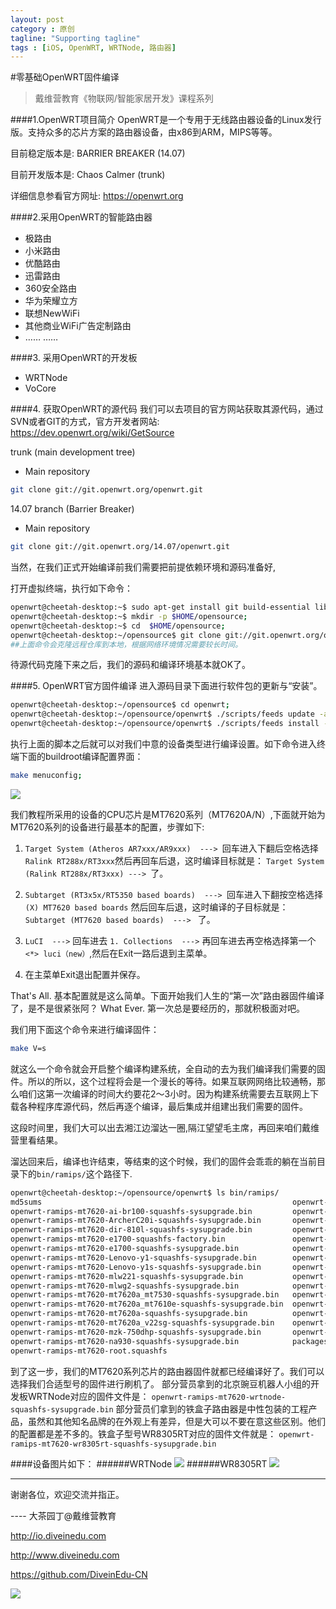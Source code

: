 ```yaml
---
layout: post
category : 原创
tagline: "Supporting tagline"
tags : [iOS, OpenWRT, WRTNode, 路由器]
---
```


#零基础OpenWRT固件编译
> 戴维营教育《物联网/智能家居开发》课程系列

####1.OpenWRT项目简介
OpenWRT是一个专用于无线路由器设备的Linux发行版。支持众多的芯片方案的路由器设备，由x86到ARM，MIPS等等。

目前稳定版本是: BARRIER BREAKER (14.07)

目前开发版本是: Chaos Calmer (trunk)

详细信息参看官方网址: https://openwrt.org


####2.采用OpenWRT的智能路由器
- 极路由
- 小米路由
- 优酷路由
- 迅雷路由
- 360安全路由
- 华为荣耀立方
- 联想NewWiFi
- 其他商业WiFi广告定制路由
- …… ……

####3. 采用OpenWRT的开发板
- WRTNode
- VoCore


####4. 获取OpenWRT的源代码
我们可以去项目的官方网站获取其源代码，通过SVN或者GIT的方式，官方开发者网站: https://dev.openwrt.org/wiki/GetSource

trunk (main development tree)

- Main repository

```bash
git clone git://git.openwrt.org/openwrt.git
```

14.07 branch (Barrier Breaker)
- Main repository

```bash
git clone git://git.openwrt.org/14.07/openwrt.git
```

当然，在我们正式开始编译前我们需要把前提依赖环境和源码准备好,

打开虚拟终端，执行如下命令：

```bash
openwrt@cheetah-desktop:~$ sudo apt-get install git build-essential libncurses5-dev gawk libssl-dev subversion;
openwrt@cheetah-desktop:~$ mkdir -p $HOME/opensource;
openwrt@cheetah-desktop:~$ cd  $HOME/opensource;
openwrt@cheetah-desktop:~/opensource$ git clone git://git.openwrt.org/openwrt.git
##上面命令会克隆远程仓库到本地，根据网络环境情况需要较长时间。
```

待源代码克隆下来之后，我们的源码和编译环境基本就OK了。

####5. OpenWRT官方固件编译
进入源码目录下面进行软件包的更新与“安装”。

```bash
openwrt@cheetah-desktop:~/opensource$ cd openwrt;
openwrt@cheetah-desktop:~/opensource/openwrt$ ./scripts/feeds update -a;
openwrt@cheetah-desktop:~/opensource/openwrt$ ./scripts/feeds install -a;
```

执行上面的脚本之后就可以对我们中意的设备类型进行编译设置。如下命令进入终端下面的buildroot编译配置界面：

```bash
make menuconfig;
```

![](./images/openwrt-make--menuconfig.png)

我们教程所采用的设备的CPU芯片是MT7620系列（MT7620A/N）,下面就开始为MT7620系列的设备进行最基本的配置，步骤如下:

1. `Target System (Atheros AR7xxx/AR9xxx)  ---> `回车进入下翻后空格选择`Ralink RT288x/RT3xxx`然后再回车后退，这时编译目标就是： `Target System (Ralink RT288x/RT3xxx) ---> `了。

2. `Subtarget (RT3x5x/RT5350 based boards)  ---> `回车进入下翻按空格选择`(X) MT7620 based boards` 然后回车后退，这时编译的子目标就是：`Subtarget (MT7620 based boards)  ---> ` 了。

3. `LuCI  --->` 回车进去 `1. Collections  --->` 再回车进去再空格选择第一个`<*> luci（new）`,然后在Exit一路后退到主菜单。

4. 在主菜单Exit退出配置并保存。

That's All. 基本配置就是这么简单。下面开始我们人生的“第一次”路由器固件编译了，是不是很紧张阿？ What Ever. 第一次总是要经历的，那就积极面对吧。

我们用下面这个命令来进行编译固件：

```bash
make V=s
```

就这么一个命令就会开启整个编译构建系统，全自动的去为我们编译我们需要的固件。所以的所以，这个过程将会是一个漫长的等待。如果互联网网络比较通畅，那么咱们这第一次编译的时间大约要花2～3小时。因为构建系统需要去互联网上下载各种程序库源代码，然后再逐个编译，最后集成并组建出我们需要的固件。

这段时间里，我们大可以出去湘江边溜达一圈,隔江望望毛主席，再回来咱们戴维营里看结果。


溜达回来后，编译也许结束，等结束的这个时候，我们的固件会乖乖的躺在当前目录下的`bin/ramips/`这个路径下.

```bash
openwrt@cheetah-desktop:~/opensource/openwrt$ ls bin/ramips/
md5sums                                                        openwrt-ramips-mt7620-rp_n53-squashfs-sysupgrade.bin
openwrt-ramips-mt7620-ai-br100-squashfs-sysupgrade.bin         openwrt-ramips-mt7620-rt-n14u-squashfs-sysupgrade.bin
openwrt-ramips-mt7620-ArcherC20i-squashfs-sysupgrade.bin       openwrt-ramips-mt7620-uImage.bin
openwrt-ramips-mt7620-dir-810l-squashfs-sysupgrade.bin         openwrt-ramips-mt7620-vmlinux.bin
openwrt-ramips-mt7620-e1700-squashfs-factory.bin               openwrt-ramips-mt7620-vmlinux.elf
openwrt-ramips-mt7620-e1700-squashfs-sysupgrade.bin            openwrt-ramips-mt7620-whr-1166d-squashfs-sysupgrade.bin
openwrt-ramips-mt7620-Lenovo-y1-squashfs-sysupgrade.bin        openwrt-ramips-mt7620-whr-300hp2-squashfs-sysupgrade.bin
openwrt-ramips-mt7620-Lenovo-y1s-squashfs-sysupgrade.bin       openwrt-ramips-mt7620-whr-600d-squashfs-sysupgrade.bin
openwrt-ramips-mt7620-mlw221-squashfs-sysupgrade.bin           openwrt-ramips-mt7620-wmr-300-squashfs-sysupgrade.bin
openwrt-ramips-mt7620-mlwg2-squashfs-sysupgrade.bin            openwrt-ramips-mt7620-wr8305rt-squashfs-sysupgrade.bin
openwrt-ramips-mt7620-mt7620a_mt7530-squashfs-sysupgrade.bin   openwrt-ramips-mt7620-wrtnode-squashfs-sysupgrade.bin
openwrt-ramips-mt7620-mt7620a_mt7610e-squashfs-sysupgrade.bin  openwrt-ramips-mt7620-wt3020-8M-squashfs-factory.bin
openwrt-ramips-mt7620-mt7620a-squashfs-sysupgrade.bin          openwrt-ramips-mt7620-wt3020-8M-squashfs-sysupgrade.bin
openwrt-ramips-mt7620-mt7620a_v22sg-squashfs-sysupgrade.bin    openwrt-ramips-mt7620-xiaomi-miwifi-mini-squashfs-sysupgrade.bin
openwrt-ramips-mt7620-mzk-750dhp-squashfs-sysupgrade.bin       openwrt-ramips-mt7620-zbt-wa05-squashfs-sysupgrade.bin
openwrt-ramips-mt7620-na930-squashfs-sysupgrade.bin            packages
openwrt-ramips-mt7620-root.squashfs

```

到了这一步，我们的MT7620系列芯片的路由器固件就都已经编译好了。我们可以选择我们合适型号的固件进行刷机了。
部分营员拿到的北京豌豆机器人小组的开发板WRTNode对应的固件文件是：
`openwrt-ramips-mt7620-wrtnode-squashfs-sysupgrade.bin`
部分营员们拿到的铁盒子路由器是中性包装的工程产品，虽然和其他知名品牌的在外观上有差异，但是大可以不要在意这些区别。他们的配置都是差不多的。铁盒子型号WR8305RT对应的固件文件就是：
`openwrt-ramips-mt7620-wr8305rt-squashfs-sysupgrade.bin`


####设备图片如下：
######WRTNode
![](/images/wrtnode.jpg)
######WR8305RT
![](/images/WR8305RT.png)



----
谢谢各位，欢迎交流并指正。

----  大茶园丁@戴维营教育

http://io.diveinedu.com

http://www.diveinedu.com

https://github.com/DiveinEdu-CN

![](/images/qrcode-diveinedu-mp-weixin.jpg)


